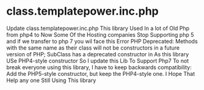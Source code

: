 # class.templatepower.inc.php
Update  class.templatepower.inc.php
This library Used In a lot of Old Php from php4 to Now Some Of the Hosting companies Stop Supporting php 5 and if we transfer to php 7 you wil face this Error 
PHP Deprecated:  Methods with the same name as their class will not be
constructors in a future version of PHP;
SubClass has a deprecated constructor in
As this library USe PHP4-style constructor So I update this Lib To Support Php7 To not break everyone using this library, I have to keep backwards compatibility: Add the PHP5-style constructor, but keep the PHP4-style one. 
I Hope That Help any one Still Using This library
